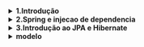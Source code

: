 

<details>
  <summary> <b> 1.Introdução </b> <i></i> </summary>

- [x] 1.1. Introdução ao treinamento
- [x]  1.2. Como usar o suporte da AlgaWorks
- [x] 1.3. Por que desenvolver REST APIs?
- [x] 1.4. Conhecendo o modelo de dominio do projeto do curso
- [x] 1.5. Preparando o ambiente de desenvolvimento: JDK e STS for Eclipse
  </details>

<details>
  <summary> <b> 2.Spring e injecao de dependencia </b> <i></i> </summary>

- [x] 2.1. Por que aprender e usar Spring?
- [x] 2.2. Conhecendo o ecossistema Spring
- [x] 2.3. Spring vs Jakarta EE (Java EE)
- [x] 2.4. Conhecendo o Spring Boot
- [x] 2.5. Criando um projeto Spring Boot com Spring Initializr
- [x] 2.6. Conhecendo o Maven e o pom.xml de um projeto Spring Boot
- [x] 2.7. Criando um controller com Spring MVC
- [x] 2.8. Restart mais rápido da aplicação com DevTools
- [x] 2.9. O que é injeção de dependências?
- [x] 2.10. Conhecendo o IoC Container do Spring
- [x] 2.11. Definindo beans com @Component
- [x] 2.12. Injetando dependências (beans Spring)
- [x] 2.13. Usando @Configuration e @Bean para definir beans
- [x] 2.14. Conhecendo os pontos de injeção e a anotação @Autowired
- [x] 2.15. Dependência opcional com @Autowired
- [x] 2.16. Ambiguidade de beans e injeção de lista de beans
- [x] 2.17. Desambiguação de beans com @Primary
- [x] 2.18. Desambiguação de beans com @Qualifier
- [x] 2.19. Desambiguação de beans com anotação customizada
- [x] 2.20. Mudando o comportamento da aplicação com Spring Profiles
- [x] 2.21. Criando métodos de callback do ciclo de vida dos beans
- [x] 2.22. Publicando e consumindo eventos customizados
- [x] 2.23. Configurando projetos Spring Boot com o application.properties
- [x] 2.24. Substituindo propriedades via linha de comando e variáveis de ambiente
- [x] 2.25. Criando e acessando propriedades customizadas com @Value
- [x] 2.26. Acessando propriedades com @ConfigurationProperties
- [x] 2.27. Alterando a configuração do projeto dependendo do ambiente (com Spring Profiles)
- [x] 2.28. Ativando o Spring Profile por linha de comando e variável de ambiente
  </details>

<details>
  <summary> <b> 3.Introdução ao JPA e Hibernate </b> <i></i> </summary>

- [x] 3.1. Instalando o MySQL Server e MySQL Workbench
- [x] 3.2. O que é JPA e Hibernate?
- [x] 3.3. Adicionando JPA e configurando o Data Source
- [x] 3.4. Mapeando entidades com JPA
- [ ]
- [ ]
- [ ]
- [ ]
- [ ]
- [ ]
- [ ]
- [ ]
- [ ]
- [ ]
- [ ]
- [ ]
- [ ]
  </details>

<details>
  <summary> <b> modelo </b> <i></i> </summary>

- [x] aaa
- [ ]
- [ ]
- [ ]
- [ ]
- [ ]
- [ ]
- [ ]
  </details>
